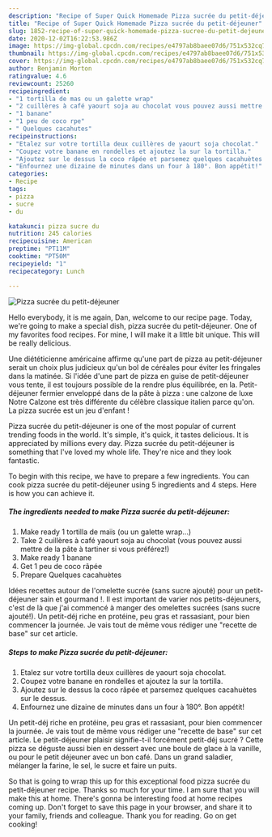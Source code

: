 ```yaml
---
description: "Recipe of Super Quick Homemade Pizza sucrée du petit-déjeuner"
title: "Recipe of Super Quick Homemade Pizza sucrée du petit-déjeuner"
slug: 1852-recipe-of-super-quick-homemade-pizza-sucree-du-petit-dejeuner
date: 2020-12-02T16:22:53.986Z
image: https://img-global.cpcdn.com/recipes/e4797ab8baee07d6/751x532cq70/pizza-sucree-du-petit-dejeuner-photo-principale-de-la-recette.jpg
thumbnail: https://img-global.cpcdn.com/recipes/e4797ab8baee07d6/751x532cq70/pizza-sucree-du-petit-dejeuner-photo-principale-de-la-recette.jpg
cover: https://img-global.cpcdn.com/recipes/e4797ab8baee07d6/751x532cq70/pizza-sucree-du-petit-dejeuner-photo-principale-de-la-recette.jpg
author: Benjamin Morton
ratingvalue: 4.6
reviewcount: 25260
recipeingredient:
- "1 tortilla de mas ou un galette wrap"
- "2 cuillères à café yaourt soja au chocolat vous pouvez aussi mettre de la pte  tartiner si vous prfrez"
- "1 banane"
- "1 peu de coco rpe"
- " Quelques cacahutes"
recipeinstructions:
- "Etalez sur votre tortilla deux cuillères de yaourt soja chocolat."
- "Coupez votre banane en rondelles et ajoutez la sur la tortilla."
- "Ajoutez sur le dessus la coco râpée et parsemez quelques cacahuètes sur le dessus."
- "Enfournez une dizaine de minutes dans un four à 180°. Bon appétit!"
categories:
- Recipe
tags:
- pizza
- sucre
- du

katakunci: pizza sucre du 
nutrition: 245 calories
recipecuisine: American
preptime: "PT11M"
cooktime: "PT50M"
recipeyield: "1"
recipecategory: Lunch

---
```



![Pizza sucrée du petit-déjeuner](https://img-global.cpcdn.com/recipes/e4797ab8baee07d6/751x532cq70/pizza-sucree-du-petit-dejeuner-photo-principale-de-la-recette.jpg)

Hello everybody, it is me again, Dan, welcome to our recipe page. Today, we're going to make a special dish, pizza sucrée du petit-déjeuner. One of my favorites food recipes. For mine, I will make it a little bit unique. This will be really delicious.

Une diététicienne américaine affirme qu&#39;une part de pizza au petit-déjeuner serait un choix plus judicieux qu&#39;un bol de céréales pour éviter les fringales dans la matinée. Si l&#39;idée d&#39;une part de pizza en guise de petit-déjeuner vous tente, il est toujours possible de la rendre plus équilibrée, en la. Petit-déjeuner fermier enveloppé dans de la pâte à pizza : une calzone de luxe Notre Calzone est très différente du célèbre classique italien parce qu&#39;on. La pizza sucrée est un jeu d&#39;enfant !

Pizza sucrée du petit-déjeuner is one of the most popular of current trending foods in the world. It's simple, it's quick, it tastes delicious. It is appreciated by millions every day. Pizza sucrée du petit-déjeuner is something that I've loved my whole life. They're nice and they look fantastic.


To begin with this recipe, we have to prepare a few ingredients. You can cook pizza sucrée du petit-déjeuner using 5 ingredients and 4 steps. Here is how you can achieve it.

<!--inarticleads1-->

##### The ingredients needed to make Pizza sucrée du petit-déjeuner:

1. Make ready 1 tortilla de maïs (ou un galette wrap...)
1. Take 2 cuillères à café yaourt soja au chocolat (vous pouvez aussi mettre de la pâte à tartiner si vous préférez!)
1. Make ready 1 banane
1. Get 1 peu de coco râpée
1. Prepare  Quelques cacahuètes


Idées recettes autour de l&#39;omelette sucrée (sans sucre ajouté) pour un petit-déjeuner sain et gourmand !. Il est important de varier nos petits-déjeuners, c&#39;est de là que j&#39;ai commencé à manger des omelettes sucrées (sans sucre ajouté!). Un petit-déj riche en protéine, peu gras et rassasiant, pour bien commencer la journée. Je vais tout de même vous rédiger une &#34;recette de base&#34; sur cet article. 

<!--inarticleads2-->

##### Steps to make Pizza sucrée du petit-déjeuner:

1. Etalez sur votre tortilla deux cuillères de yaourt soja chocolat.
1. Coupez votre banane en rondelles et ajoutez la sur la tortilla.
1. Ajoutez sur le dessus la coco râpée et parsemez quelques cacahuètes sur le dessus.
1. Enfournez une dizaine de minutes dans un four à 180°. Bon appétit!


Un petit-déj riche en protéine, peu gras et rassasiant, pour bien commencer la journée. Je vais tout de même vous rédiger une &#34;recette de base&#34; sur cet article. Le petit-déjeuner plaisir signifie-t-il forcément petit-déj sucré ? Cette pizza se déguste aussi bien en dessert avec une boule de glace à la vanille, ou pour le petit déjeuner avec un bon café. Dans un grand saladier, mélanger la farine, le sel, le sucre et faire un puits. 

So that is going to wrap this up for this exceptional food pizza sucrée du petit-déjeuner recipe. Thanks so much for your time. I am sure that you will make this at home. There's gonna be interesting food at home recipes coming up. Don't forget to save this page in your browser, and share it to your family, friends and colleague. Thank you for reading. Go on get cooking!
